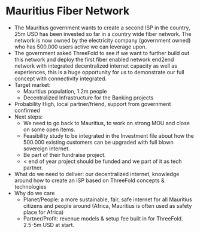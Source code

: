 # Mauritius Fiber Network



* The Mauritius government wants to create a second ISP in the country, 25m USD has been invested so far in a country wide fiber network. The network is now owned by the electricity company (government owned) who has 500.000 users active we can leverage upon.
* The government asked ThreeFold to see if we want to further build out this network and deploy the first fiber enabled network end2end network with integrated decentralized internet capacity as well as experiences, this is a huge opportunity for us to demonstrate our full concept with connectivity integrated.
* Target market: 
    * Mauritius population, 1.2m people
    * Decentralized Infrastructure for the Banking projects
* Probability High, local partner/friend, support from government confirmed
* Next steps:
    * We need to go back to Mauritius, to work on strong MOU and close on some open items.
    * Feasibility study to be integrated in the Investment file about how the 500.000 existing customers can be upgraded with full blown sovereign internet.
    * Be part of their fundraise project.
    * &lt; end of year project should be funded and we part of it as tech partner.
* What do we need to deliver: our decentralized internet, knowledge around how to create an ISP based on ThreeFold concepts & technologies
* Why do we care
    * Planet/People: a more sustainable, fair, safe internet for all Mauritius citizens and people around (Africa, Mauritius is often used as safety place for Africa)
    * Partner/Profit: revenue models & setup fee built in for ThreeFold. 2.5-5m USD at start.
